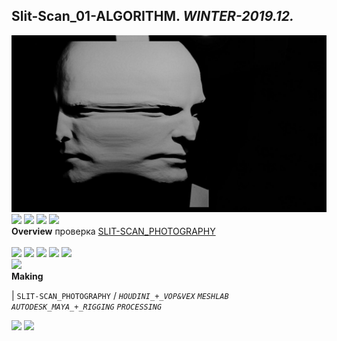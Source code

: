 
## Slit-Scan_01-ALGORITHM. _WINTER-2019.12._

![Slit-Scan_01-ALGORITHM](/100.jpg)
<a href="https://ewwgene.github.io/Slit-Scan_01-ALGORITHM/110.jpg"><img src="https://ewwgene.github.io/Slit-Scan_01-ALGORITHM/110.jpg" height="100"></a> <a href="https://ewwgene.github.io/Slit-Scan_01-ALGORITHM/111.jpg"><img src="https://ewwgene.github.io/Slit-Scan_01-ALGORITHM/111.jpg" height="100"></a> <a href="https://ewwgene.github.io/Slit-Scan_01-ALGORITHM/113.jpg"><img src="https://ewwgene.github.io/Slit-Scan_01-ALGORITHM/113.jpg" height="100"></a> <a href="https://ewwgene.github.io/Slit-Scan_01-ALGORITHM/115.jpg"><img src="https://ewwgene.github.io/Slit-Scan_01-ALGORITHM/115.jpg" height="100"></a> 
<br>
**Overview**
 проверка [SLIT-SCAN_PHOTOGRAPHY](https://en.wikipedia.org/wiki/Slit-scan_photography)
<br><br>
<a href="https://ewwgene.github.io/Slit-Scan_01-ALGORITHM/Making/303.jpg"><img src="https://ewwgene.github.io/Slit-Scan_01-ALGORITHM/Making/303.jpg" height="100"></a> <a href="https://ewwgene.github.io/Slit-Scan_01-ALGORITHM/Making/305.jpg"><img src="https://ewwgene.github.io/Slit-Scan_01-ALGORITHM/Making/305.jpg" height="100"></a> <a href="https://ewwgene.github.io/Slit-Scan_01-ALGORITHM/Making/306.jpg"><img src="https://ewwgene.github.io/Slit-Scan_01-ALGORITHM/Making/306.jpg" height="100"></a> <a href="https://ewwgene.github.io/Slit-Scan_01-ALGORITHM/Making/307.jpg"><img src="https://ewwgene.github.io/Slit-Scan_01-ALGORITHM/Making/307.jpg" height="100"></a> <a href="https://ewwgene.github.io/Slit-Scan_01-ALGORITHM/Making/309.jpg"><img src="https://ewwgene.github.io/Slit-Scan_01-ALGORITHM/Making/309.jpg" height="100"></a> <br><a href="https://ewwgene.github.io/Slit-Scan_01-ALGORITHM/Making/400h250.gif"><img src="https://ewwgene.github.io/Slit-Scan_01-ALGORITHM/Making/400h250.gif" height="250"></a> <br>
**Making**

|
`SLIT-SCAN_PHOTOGRAPHY` 
/
_`HOUDINI_+_VOP&VEX`_ _`MESHLAB`_ _`AUTODESK_MAYA_+_RIGGING`_ _`PROCESSING`_ 
<br>

<a href="https://ewwgene.github.io/Slit-Scan_01-ALGORITHM/304.jpg"><img src="https://ewwgene.github.io/Slit-Scan_01-ALGORITHM/304.jpg" height="100"></a> <a href="https://ewwgene.github.io/Slit-Scan_01-ALGORITHM/305.jpg"><img src="https://ewwgene.github.io/Slit-Scan_01-ALGORITHM/305.jpg" height="100"></a> 
<br>


